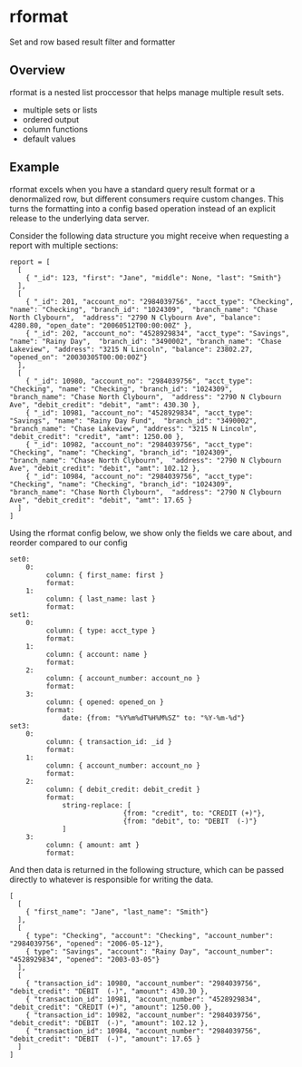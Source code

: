 # rformat
Set and row based result filter and formatter

## Overview
rformat is a nested list proccessor that helps manage multiple result sets.
  * multiple sets or lists
  * ordered output
  * column functions
  * default values
 
## Example
rformat excels when you have a standard query result format or a denormalized row, but different consumers require custom changes. This turns the formatting into a config based operation instead of an explicit release to the underlying data server. 

Consider the following data structure you might receive when requesting a report with multiple sections:
```
report = [
  [
    { "_id": 123, "first": "Jane", "middle": None, "last": "Smith"}
  ],
  [
    { "_id": 201, "account_no": "2984039756", "acct_type": "Checking", "name": "Checking", "branch_id": "1024309",  "branch_name": "Chase North Clybourn",  "address": "2790 N Clybourn Ave", "balance": 4280.80, "open_date": "20060512T00:00:00Z" },
    { "_id": 202, "account_no": "4528929834", "acct_type": "Savings", "name": "Rainy Day",  "branch_id": "3490002", "branch_name": "Chase Lakeview", "address": "3215 N Lincoln", "balance": 23802.27, "opened_on": "20030305T00:00:00Z"}
  ],
  [
    { "_id": 10980, "account_no": "2984039756", "acct_type": "Checking", "name": "Checking", "branch_id": "1024309",  "branch_name": "Chase North Clybourn",  "address": "2790 N Clybourn Ave", "debit_credit": "debit", "amt": 430.30 },
    { "_id": 10981, "account_no": "4528929834", "acct_type": "Savings", "name": "Rainy Day Fund",  "branch_id": "3490002", "branch_name": "Chase Lakeview", "address": "3215 N Lincoln", "debit_credit": "credit", "amt": 1250.00 },
    { "_id": 10982, "account_no": "2984039756", "acct_type": "Checking", "name": "Checking", "branch_id": "1024309",  "branch_name": "Chase North Clybourn",  "address": "2790 N Clybourn Ave", "debit_credit": "debit", "amt": 102.12 },
    { "_id": 10984, "account_no": "2984039756", "acct_type": "Checking", "name": "Checking", "branch_id": "1024309",  "branch_name": "Chase North Clybourn",  "address": "2790 N Clybourn Ave", "debit_credit": "debit", "amt": 17.65 }
  ]
]
```
Using the rformat config below, we show only the fields we care about, and reorder compared to our config
```
set0:
    0:
         column: { first_name: first }
         format:
    1:
         column: { last_name: last }
         format:
set1:
    0:
         column: { type: acct_type }
         format:
    1:
         column: { account: name }
         format:
    2:
         column: { account_number: account_no }
         format:
    3:  
         column: { opened: opened_on }
         format:
             date: {from: "%Y%m%dT%H%M%SZ" to: "%Y-%m-%d"}
set3:
    0:
         column: { transaction_id: _id }
         format:
    1:
         column: { account_number: account_no }
         format:
    2:
         column: { debit_credit: debit_credit }
         format:
             string-replace: [
                            {from: "credit", to: "CREDIT (+)"},
                            {from: "debit", to: "DEBIT  (-)"}
             ]
    3:  
         column: { amount: amt }
         format:
```
And then data is returned in the following structure, which can be passed directly to whatever is responsible for writing the data. 
```
[
  [
    { "first_name": "Jane", "last_name": "Smith"}
  ],
  [ 
    { type": "Checking", "account": "Checking", "account_number": "2984039756", "opened": "2006-05-12"},
    { type": "Savings", "account": "Rainy Day", "account_number": "4528929834", "opened": "2003-03-05"}
  ],
  [
    { "transaction_id": 10980, "account_number": "2984039756", "debit_credit": "DEBIT  (-)", "amount": 430.30 },
    { "transaction_id": 10981, "account_number": "4528929834", "debit_credit": "CREDIT (+)", "amount": 1250.00 },
    { "transaction_id": 10982, "account_number": "2984039756", "debit_credit": "DEBIT  (-)", "amount": 102.12 },
    { "transaction_id": 10984, "account_number": "2984039756", "debit_credit": "DEBIT  (-)", "amount": 17.65 }
  ]
]
```

